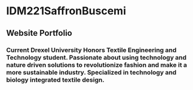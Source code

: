 # IDM221SaffronBuscemi
## Website Portfolio
### Current Drexel University Honors Textile Engineering and Technology student. Passionate about using technology and nature driven solutions to revolutionize fashion and make it a more sustainable industry. Specialized in technology and biology integrated textile design. 
